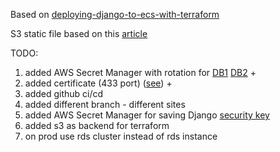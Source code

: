 Based on [deploying-django-to-ecs-with-terraform](https://testdriven.io/blog/deploying-django-to-ecs-with-terraform)

S3 static file based on this [article](https://medium.com/the-geospatials/serve-django-static-files-on-aws-s3-part-1-da41b05f3a79)

TODO: 
1. added AWS Secret Manager with rotation for [DB1](https://stackoverflow.com/questions/60879366/django-aws-secret-manager-password-rotation) [DB2](https://blog.gruntwork.io/a-comprehensive-guide-to-managing-secrets-in-your-terraform-code-1d586955ace1) +
2. added certificate (433 port) ([see](https://testdriven.io/blog/deploying-django-to-ecs-with-terraform/#domain-and-ssl-certificate)) +
3. added github ci/cd
4. added different branch - different sites
5. added AWS Secret Manager for saving Django [security key](https://www.prplbx.com/resources/blog/django-part2/)
6. added s3 as backend for terraform
7. on prod use rds cluster instead of rds instance